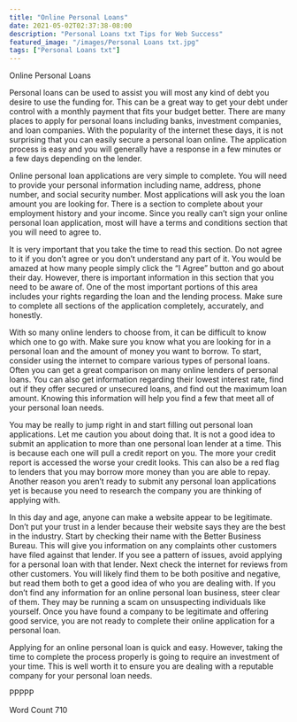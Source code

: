 ```yaml
---
title: "Online Personal Loans"
date: 2021-05-02T02:37:38-08:00
description: "Personal Loans txt Tips for Web Success"
featured_image: "/images/Personal Loans txt.jpg"
tags: ["Personal Loans txt"]
---
```


Online Personal Loans

Personal loans can be used to assist you will most any kind of debt you desire to use the funding for. This can be a great way to get your debt under control with a monthly payment that fits your budget better. There are many places to apply for personal loans including banks, investment companies, and loan companies. With the popularity of the internet these days, it is not surprising that you can easily secure a personal loan online. The application process is easy and you will generally have a response in a few minutes or a few days depending on the lender.

Online personal loan applications are very simple to complete. You will need to provide your personal information including name, address, phone number, and social security number. Most applications will ask you the loan amount you are looking for. There is a section to complete about your employment history and your income. Since you really can’t sign your online personal loan application, most will have a terms and conditions section that you will need to agree to. 

It is very important that you take the time to read this section. Do not agree to it if you don’t agree or you don’t understand any part of it. You would be amazed at how many people simply click the “I Agree” button and go about their day. However, there is important information in this section that you need to be aware of. One of the most important portions of this area includes your rights regarding the loan and the lending process. Make sure to complete all sections of the application completely, accurately, and honestly. 

With so many online lenders to choose from, it can be difficult to know which one to go with. Make sure you know what you are looking for in a personal loan and the amount of money you want to borrow. To start, consider using the internet to compare various types of personal loans. Often you can get a great comparison on many online lenders of personal loans. You can also get information regarding their lowest interest rate, find out if they offer secured or unsecured loans, and find out the maximum loan amount. Knowing this information will help you find a few that meet all of your personal loan needs. 

You may be really to jump right in and start filling out personal loan applications. Let me caution you about doing that. It is not a good idea to submit an application to more than one personal loan lender at a time. This is because each one will pull a credit report on you. The more your credit report is accessed the worse your credit looks. This can also be a red flag to lenders that you may borrow more money than you are able to repay. Another reason you aren’t ready to submit any personal loan applications yet is because you need to research the company you are thinking of applying with.

In this day and age, anyone can make a website appear to be legitimate. Don’t put your trust in a lender because their website says they are the best in the industry. Start by checking their name with the Better Business Bureau. This will give you information on any complaints other customers have filed against that lender. If you see a pattern of issues, avoid applying for a personal loan with that lender. Next check the internet for reviews from other customers. You will likely find them to be both positive and negative, but read them both to get a good idea of who you are dealing with. If you don’t find any information for an online personal loan business, steer clear of them. They may be running a scam on unsuspecting individuals like yourself. Once you have found a company to be legitimate and offering good service, you are not ready to complete their online application for a personal loan.

Applying for an online personal loan is quick and easy. However, taking the time to complete the process properly is going to require an investment of your time. This is well worth it to ensure you are dealing with a reputable company for your personal loan needs. 

PPPPP

Word Count 710

